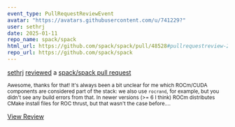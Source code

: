 ```yaml
---
event_type: PullRequestReviewEvent
avatar: "https://avatars.githubusercontent.com/u/741229?"
user: sethrj
date: 2025-01-11
repo_name: spack/spack
html_url: https://github.com/spack/spack/pull/48528#pullrequestreview-2545142095
repo_url: https://github.com/spack/spack
---
```


<a href='https://github.com/sethrj' target='_blank'>sethrj</a> <a href='https://github.com/spack/spack/pull/48528#pullrequestreview-2545142095' target='_blank'>reviewed</a> a <a href='https://github.com/spack/spack/pull/48528' target='_blank'>spack/spack pull request</a>

<small>Awesome, thanks for that! It's always been a bit unclear for me which ROCm/CUDA components are considered part of the stack: we also use `rocrand`, for example, but you didn't see any build errors from that. In newer versions (>= 6 I think) ROCm distributes CMake install files for ROC thrust, but that wasn't the case before....</small>

<a href='https://github.com/spack/spack/pull/48528#pullrequestreview-2545142095' target='_blank'>View Review</a>